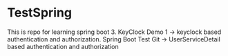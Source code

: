 # TestSpring
This is repo for learning spring boot 3.
KeyClock Demo 1 -> keyclock based authentication and authorization.
Spring Boot Test Git -> UserServiceDetail based authentication and authorization
